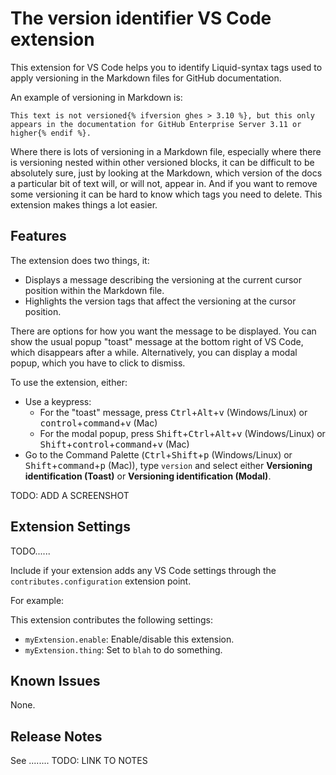 # The version identifier VS Code extension

This extension for VS Code helps you to identify Liquid-syntax tags used to apply versioning in the Markdown files for GitHub documentation.

An example of versioning in Markdown is:

`This text is not versioned{% ifversion ghes > 3.10 %}, but this only appears in the documentation for GitHub Enterprise Server 3.11 or higher{% endif %}.`

Where there is lots of versioning in a Markdown file, especially where there is versioning nested within other versioned blocks, it can be difficult to be absolutely sure, just by looking at the Markdown, which version of the docs a particular bit of text will, or will not, appear in. And if you want to remove some versioning it can be hard to know which tags you need to delete. This extension makes things a lot easier.

## Features

The extension does two things, it:
- Displays a message describing the versioning at the current cursor position within the Markdown file.
- Highlights the version tags that affect the versioning at the cursor position.

There are options for how you want the message to be displayed. You can show the usual popup "toast" message at the bottom right of VS Code, which disappears after a while. Alternatively, you can display a modal popup, which you have to click to dismiss.

To use the extension, either:
- Use a keypress:
  - For the "toast" message, press <kbd>Ctrl</kbd>+<kbd>Alt</kbd>+<kbd>v</kbd> (Windows/Linux) or <kbd>control</kbd>+<kbd>command</kbd>+<kbd>v</kbd> (Mac)
  - For the modal popup, press <kbd>Shift</kbd>+<kbd>Ctrl</kbd>+<kbd>Alt</kbd>+<kbd>v</kbd> (Windows/Linux) or <kbd>Shift</kbd>+<kbd>control</kbd>+<kbd>command</kbd>+<kbd>v</kbd> (Mac)
- Go to the Command Palette (<kbd>Ctrl</kbd>+<kbd>Shift</kbd>+<kbd>p</kbd> (Windows/Linux) or <kbd>Shift</kbd>+<kbd>command</kbd>+<kbd>p</kbd> (Mac)), type `version` and select either **Versioning identification (Toast)** or **Versioning identification (Modal)**.

TODO: ADD A SCREENSHOT

## Extension Settings

TODO......

Include if your extension adds any VS Code settings through the `contributes.configuration` extension point.

For example:

This extension contributes the following settings:

* `myExtension.enable`: Enable/disable this extension.
* `myExtension.thing`: Set to `blah` to do something.

## Known Issues

None.

## Release Notes

See ........ TODO: LINK TO NOTES
